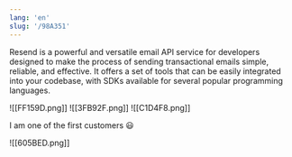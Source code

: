 ```yaml
---
lang: 'en'
slug: '/98A351'
---
```


Resend is a powerful and versatile email API service for developers designed to make the process of sending transactional emails simple, reliable, and effective. It offers a set of tools that can be easily integrated into your codebase, with SDKs available for several popular programming languages.

![[FF159D.png]]
![[3FB92F.png]]
![[C1D4F8.png]]

I am one of the first customers 😃

![[605BED.png]]
